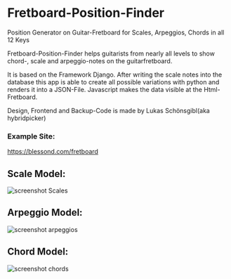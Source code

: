 # Fretboard-Position-Finder
Position Generator on  Guitar-Fretboard for Scales, Arpeggios, Chords in all 12 Keys

Fretboard-Position-Finder helps guitarists from nearly all levels to show chord-, scale and arpeggio-notes on the guitarfretboard.

It is based on the Framework Django. After writing the scale notes into the database this app is able to create all possible variations with python and renders it into a JSON-File. Javascript makes the data visible at the Html-Fretboard.

Design, Frontend and Backup-Code is made by Lukas Schönsgibl(aka hybridpicker)

### Example Site:
https://blessond.com/fretboard

## Scale Model:
![screenshot Scales](https://user-images.githubusercontent.com/40589021/59408897-52d81280-8db5-11e9-9e69-4e9bed6554ca.png)

## Arpeggio Model:
![screenshot arpeggios](https://user-images.githubusercontent.com/40589021/59409018-96328100-8db5-11e9-8dc3-7832861bc97d.png)

## Chord Model:
![screenshot chords](https://user-images.githubusercontent.com/40589021/59408925-64b9b580-8db5-11e9-836e-bda304ad5ad4.png)
